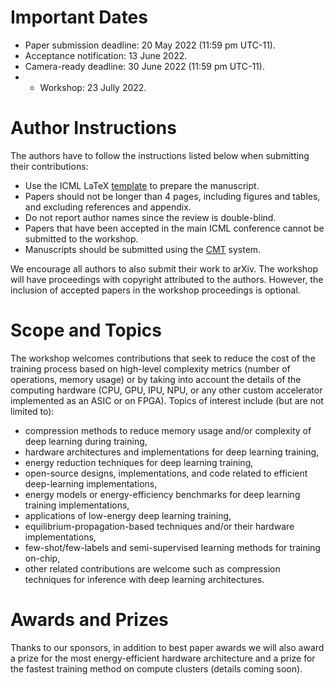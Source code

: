 # Important Dates 

- Paper submission deadline: 20 May 2022 (11:59 pm UTC-11).
- Acceptance notification: 13 June 2022.
- Camera-ready deadline: 30 June 2022 (11:59 pm UTC-11).
- - Workshop: 23 Jully 2022.

# Author Instructions

The authors have to follow the instructions listed below when submitting their contributions:

- Use the ICML LaTeX [template](https://media.icml.cc/Conferences/ICML2022/Styles/icml2022.zip) to prepare the manuscript.
- Papers should not be longer than 4 pages, including figures and tables, and excluding references and appendix.
- Do not report author names since the review is double-blind.
- Papers that have been accepted in the main ICML conference cannot be submitted to the workshop.  
- Manuscripts should be submitted using the [CMT](https://cmt3.research.microsoft.com/HAET2022) system. 

We encourage all authors to also submit their work to arXiv. The workshop will have proceedings with copyright attributed to the authors. However, the inclusion of accepted papers in the workshop proceedings is optional.

# Scope and Topics

The workshop welcomes contributions that seek to reduce the cost of the training process based on high-level complexity metrics (number of operations, memory usage) or by taking into account the details of the computing hardware (CPU, GPU, IPU, NPU, or any other custom accelerator implemented as an ASIC or on FPGA). Topics of interest include (but are not limited to):

- compression methods to reduce memory usage and/or complexity of deep learning during training,
- hardware architectures and implementations for deep learning training,
- energy reduction techniques for deep learning training,
- open-source designs, implementations, and code related to efficient deep-learning implementations,
- energy models or energy-efficiency benchmarks for deep learning training implementations,
- applications of low-energy deep learning training,
- equilibrium-propagation-based techniques and/or their hardware implementations,
- few-shot/few-labels and semi-supervised learning methods for training on-chip,  
- other related contributions are welcome such as compression techniques for inference with deep learning architectures.
 
# Awards and Prizes

Thanks to our sponsors, in addition to best paper awards we will also award a prize for the most energy-efficient hardware architecture and a prize for the fastest training method on compute clusters (details coming soon).

